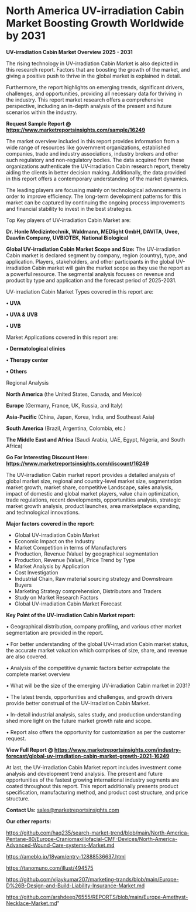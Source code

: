   # North America UV-irradiation Cabin Market Boosting Growth Worldwide by 2031

<Strong> UV-irradiation Cabin Market Overview 2025 - 2031</strong>

The rising technology in UV-irradiation Cabin Market is also depicted in this research report. Factors that are boosting the growth of the market, and giving a positive push to thrive in the global market is explained in detail.

Furthermore, the report highlights on emerging trends, significant drivers, challenges, and opportunities, providing all necessary data for thriving in the industry. This report market research offers a comprehensive perspective, including an in-depth analysis of the present and future scenarios within the industry.

<strong>Request Sample Report @ <a href=https://www.marketreportsinsights.com/sample/16249>https://www.marketreportsinsights.com/sample/16249</a></strong>

The market overview included in this report provides information from a wide range of resources like government organizations, established companies, trade and industry associations, industry brokers and other such regulatory and non-regulatory bodies. The data acquired from these organizations authenticate the UV-irradiation Cabin research report, thereby aiding the clients in better decision making. Additionally, the data provided in this report offers a contemporary understanding of the market dynamics.

The leading players are focusing mainly on technological advancements in order to improve efficiency. The long-term development patterns for this market can be captured by continuing the ongoing process improvements and financial stability to invest in the best strategies.

Top Key players of UV-irradiation Cabin Market are:

<strong>Dr. Honle Medizintechnik, Waldmann, MEDlight GmbH, DAVITA, Uvee, Daavlin Company, UVBIOTEK, National Biological</strong>

<strong><b>Global UV-irradiation Cabin Market Scope and Size:</b></strong>
The UV-irradiation Cabin market is declared segment by company, region (country), type, and application. Players, stakeholders, and other participants in the global UV-irradiation Cabin market will gain the market scope as they use the report as a powerful resource. The segmental analysis focuses on revenue and product by type and application and the forecast period of 2025-2031.

UV-irradiation Cabin Market Types covered in this report are:

<strong>• UVA

• UVA & UVB

• UVB</strong>

Market Applications covered in this report are:

<strong>• Dermatological clinics

• Therapy center

• Others</strong> 

Regional Analysis

<strong>North America</strong> (the United States, Canada, and Mexico)

<strong>Europe</strong> (Germany, France, UK, Russia, and Italy)

<strong>Asia-Pacific</strong> (China, Japan, Korea, India, and Southeast Asia)

<strong>South America</strong> (Brazil, Argentina, Colombia, etc.)

<strong>The Middle East and Africa</strong> (Saudi Arabia, UAE, Egypt, Nigeria, and South Africa)

<strong>Go For Interesting Discount Here: <a href=https://www.marketreportsinsights.com/discount/16249>https://www.marketreportsinsights.com/discount/16249</a></strong>

The UV-irradiation Cabin market report provides a detailed analysis of global market size, regional and country-level market size, segmentation market growth, market share, competitive Landscape, sales analysis, impact of domestic and global market players, value chain optimization, trade regulations, recent developments, opportunities analysis, strategic market growth analysis, product launches, area marketplace expanding, and technological innovations.

<strong><b>Major factors covered in the report:</b></strong>
<ul>
  <li>Global UV-irradiation Cabin Market </li>
  <li>Economic Impact on the Industry</li>
  <li>Market Competition in terms of Manufacturers</li>
  <li>Production, Revenue (Value) by geographical segmentation</li>
  <li>Production, Revenue (Value), Price Trend by Type</li>
  <li>Market Analysis by Application</li>
  <li>Cost Investigation</li>
  <li>Industrial Chain, Raw material sourcing strategy and Downstream Buyers</li>
  <li>Marketing Strategy comprehension, Distributors and Traders</li>
  <li>Study on Market Research Factors</li>
  <li>Global UV-irradiation Cabin Market Forecast</li>
</ul>

<strong><b>Key Point of the UV-irradiation Cabin Market report:</b></strong>

• Geographical distribution, company profiling, and various other market segmentation are provided in the report.

• For better understanding of the global UV-irradiation Cabin market status, the accurate market valuation which comprises of size, share, and revenue are also covered.

• Analysis of the competitive dynamic factors better extrapolate the complete market overview

• What will be the size of the emerging UV-irradiation Cabin market in 2031?

• The latest trends, opportunities and challenges, and growth drivers provide better construal of the UV-irradiation Cabin Market.

• In-detail industrial analysis, sales study, and production understanding shed more light on the future market growth rate and scope.

• Report also offers the opportunity for customization as per the customer request.

<strong><b>View Full Report @ <a href=https://www.marketreportsinsights.com/industry-forecast/global-uv-irradiation-cabin-market-growth-2021-16249>https://www.marketreportsinsights.com/industry-forecast/global-uv-irradiation-cabin-market-growth-2021-16249</a></b></strong>


At last, the UV-irradiation Cabin Market report includes investment come analysis and development trend analysis. The present and future opportunities of the fastest growing international industry segments are coated throughout this report. This report additionally presents product specification, manufacturing method, and product cost structure, and price structure.

<strong>Contact Us:</strong>
sales@marketreportsinsights.com

<strong>Our other reports:</strong>

<a href=https://github.com/haq235/search-market-trend/blob/main/North-America-Pentane-80/Europe-Craniomaxillofacial-CMF-Devices/North-America-Advanced-Wound-Care-systems-Market.md>https://github.com/haq235/search-market-trend/blob/main/North-America-Pentane-80/Europe-Craniomaxillofacial-CMF-Devices/North-America-Advanced-Wound-Care-systems-Market.md</a>

<a href=https://ameblo.jp/18yam/entry-12888536637.html>https://ameblo.jp/18yam/entry-12888536637.html</a>

<a href=https://tanomuno.com/illust/494575>https://tanomuno.com/illust/494575</a>

<a href=https://github.com/vijaykumar207/marketing-trands/blob/main/Europe-D%26B-Design-and-Build-Liability-Insurance-Market.md>https://github.com/vijaykumar207/marketing-trands/blob/main/Europe-D%26B-Design-and-Build-Liability-Insurance-Market.md</a>

<a href=https://github.com/arshdeep76555/REPORTS/blob/main/Europe-Amethyst-Necklace-Market.md>https://github.com/arshdeep76555/REPORTS/blob/main/Europe-Amethyst-Necklace-Market.md</a>"
